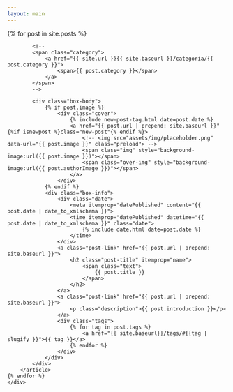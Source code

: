```yaml
---
layout: main
---
```


<main class="home" id="post" role="main" itemprop="mainContentOfPage" itemscope="itemscope" itemtype="http://schema.org/Blog">
    <div id="grid" class="row flex-grid">
    {% for post in site.posts %}
        <article class="box-item" itemscope="itemscope" itemtype="http://schema.org/BlogPosting" itemprop="blogPost">
            
            <!--
            <span class="category">
                <a href="{{ site.url }}{{ site.baseurl }}/categoria/{{ post.category }}">
                    <span>{{ post.category }}</span>
                </a>
            </span>
            -->
            
            <div class="box-body">
                {% if post.image %}
                    <div class="cover">
                        {% include new-post-tag.html date=post.date %}
                        <a href="{{ post.url | prepend: site.baseurl }}" {%if isnewpost %}class="new-post"{% endif %}>
                            <!-- <img src="assets/img/placeholder.png" data-url="{{ post.image }}" class="preload"> -->
                            <span class="img" style="background-image:url({{ post.image }})"></span>
                            <span class="over-img" style="background-image:url({{ post.authorImage }})"></span>
                        </a>
                    </div>
                {% endif %}
                <div class="box-info">
                    <div class="date">
                        <meta itemprop="datePublished" content="{{ post.date | date_to_xmlschema }}">
                        <time itemprop="datePublished" datetime="{{ post.date | date_to_xmlschema }}" class="date">
                            {% include date.html date=post.date %}
                        </time>
                    </div>
                    <a class="post-link" href="{{ post.url | prepend: site.baseurl }}">
                        <h2 class="post-title" itemprop="name">
                            <span class="text">
                                {{ post.title }}
                            </span>
                        </h2>
                    </a>
                    <a class="post-link" href="{{ post.url | prepend: site.baseurl }}">
                        <p class="description">{{ post.introduction }}</p>
                    </a>
                    <div class="tags">
                        {% for tag in post.tags %}
                            <a href="{{ site.baseurl}}/tags/#{{tag | slugify }}">{{ tag }}</a>
                        {% endfor %}
                    </div>
                </div>
            </div>
        </article>
    {% endfor %}
    </div>
</main>
